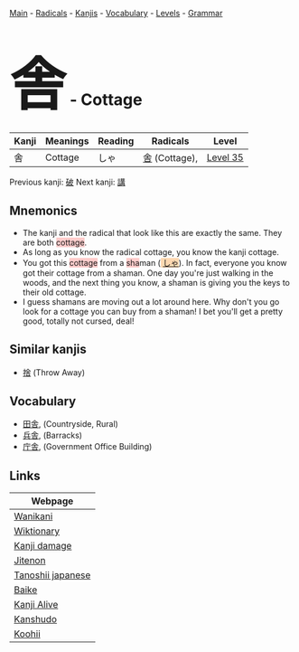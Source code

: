 <style> bigfont {font-size: 100px}</style>
[Main](../index.md) -
[Radicals](../radicals.md) -
[Kanjis](../kanjis.md) -
[Vocabulary](../vocabulary.md) -
[Levels](../levels.md) -
[Grammar](../grammar.md)
# <bigfont> 舎</bigfont> - Cottage 

| Kanji | Meanings | Reading | Radicals | Level |
| --- | --- | --- | --- | --- |
| 舎 | Cottage | しゃ | [舎](../radicals/舎.md) (Cottage),  | [Level 35](../levels/wk_level35.md) |

Previous kanji: [破](破.md) Next kanji: [講](講.md) 

## Mnemonics
 * The kanji and the radical that look like this are exactly the same. They are both <span style="background-color:#ffcccb"> cottage</span>.
* As long as you know the radical cottage, you know the kanji cottage.
* You got this <span style="background-color:#ffcccb"> cottage</span> from a <span style="background-color:#ffcccb"> sha</span>man (<span style="background-color:#fed8b1"> [しゃ](https://jisho.org/search/しゃ)</span>). In fact, everyone you know got their cottage from a shaman. One day you're just walking in the woods, and the next thing you know, a shaman is giving you the keys to their old cottage.
* I guess shamans are moving out a lot around here. Why don't you go look for a cottage you can buy from a shaman! I bet you'll get a pretty good, totally not cursed, deal!


## Similar kanjis
 * [捨](捨.md) (Throw Away)


## Vocabulary
 * [田舎](../vocabulary/舎.md), (Countryside, Rural)
* [兵舎](../vocabulary/舎.md), (Barracks)
* [庁舎](../vocabulary/舎.md), (Government Office Building)



## Links 

| Webpage |
| --- |
| [Wanikani          ](https://www.wanikani.com/kanji/舎) |
| [Wiktionary        ](https://en.wiktionary.org/wiki/舎) |
| [Kanji damage      ](http://www.kanjidamage.com/kanji/search?utf8=✓&q=舎) |
| [Jitenon           ](https://jitenon.com/kanji/舎) |
| [Tanoshii japanese ](https://www.tanoshiijapanese.com/dictionary/kanji.cfm?k=舎) |
| [Baike             ](https://baike.baidu.com/item/舎) |
| [Kanji Alive       ](https://app.kanjialive.com/舎) |
| [Kanshudo          ](https://www.kanshudo.com/searchmn?q=舎) |
| [Koohii            ](https://kanji.koohii.com/study/kanji/舎) |
